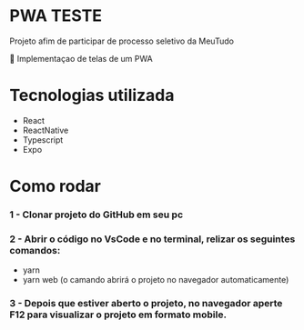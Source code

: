 # PWA TESTE
 Projeto afim de participar de processo seletivo da MeuTudo



<p>🚀 Implementaçao de telas de um PWA </p>

# Tecnologias utilizada
- React
- ReactNative
- Typescript
- Expo


# Como rodar

### 1 - Clonar projeto do GitHub em seu pc
### 2 - Abrir o código no VsCode e no terminal, relizar os seguintes comandos:

  - yarn
  - yarn web (o camando abrirá o projeto no navegador automaticamente)
  
### 3 - Depois que estiver aberto o projeto, no navegador aperte F12 para visualizar o projeto em formato mobile.
 
 
 
